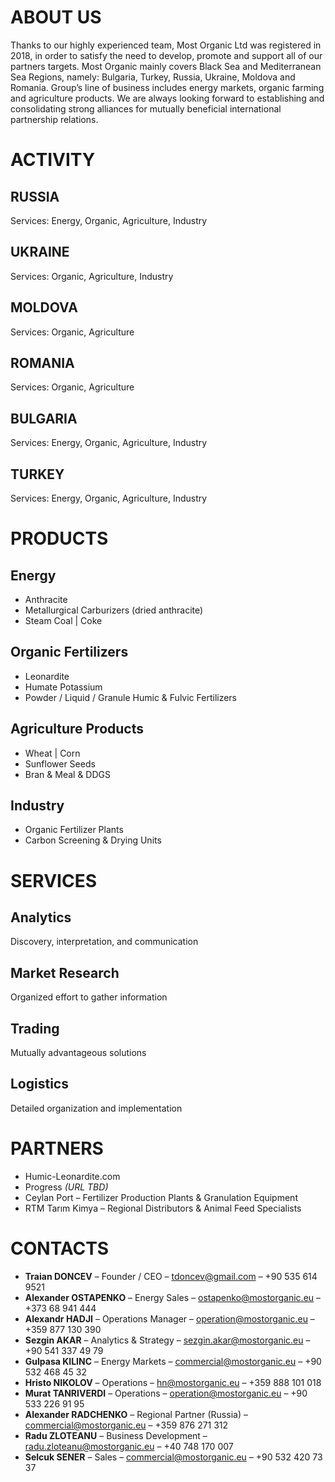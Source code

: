 # ABOUT US
Thanks to our highly experienced team, Most Organic Ltd was registered in 2018, in order to satisfy the need to develop, promote and support all of our partners targets. Most Organic mainly covers Black Sea and Mediterranean Sea Regions, namely: Bulgaria, Turkey, Russia, Ukraine, Moldova and Romania. Group’s line of business includes energy markets, organic farming and agriculture products. We are always looking forward to establishing and consolidating strong alliances for mutually beneficial international partnership relations.

# ACTIVITY
## RUSSIA
Services: Energy, Organic, Agriculture, Industry

## UKRAINE
Services: Organic, Agriculture, Industry

## MOLDOVA
Services: Organic, Agriculture

## ROMANIA
Services: Organic, Agriculture

## BULGARIA
Services: Energy, Organic, Agriculture, Industry

## TURKEY
Services: Energy, Organic, Agriculture, Industry

# PRODUCTS
## Energy
- Anthracite  
- Metallurgical Carburizers (dried anthracite)  
- Steam Coal | Coke  

## Organic Fertilizers
- Leonardite  
- Humate Potassium  
- Powder / Liquid / Granule Humic & Fulvic Fertilizers  

## Agriculture Products
- Wheat | Corn  
- Sunflower Seeds  
- Bran & Meal & DDGS  

## Industry
- Organic Fertilizer Plants  
- Carbon Screening & Drying Units  

# SERVICES
## Analytics
Discovery, interpretation, and communication

## Market Research
Organized effort to gather information

## Trading
Mutually advantageous solutions

## Logistics
Detailed organization and implementation

# PARTNERS
- Humic-Leonardite.com  
- Progress *(URL TBD)*  
- Ceylan Port – Fertilizer Production Plants & Granulation Equipment  
- RTM Tarım Kimya – Regional Distributors & Animal Feed Specialists

# CONTACTS
- **Traian DONCEV** – Founder / CEO – [tdoncev@gmail.com](mailto:tdoncev@gmail.com) – +90 535 614 9521  
- **Alexander OSTAPENKO** – Energy Sales – [ostapenko@mostorganic.eu](mailto:ostapenko@mostorganic.eu) – +373 68 941 444  
- **Alexandr HADJI** – Operations Manager – [operation@mostorganic.eu](mailto:operation@mostorganic.eu) – +359 877 130 390  
- **Sezgin AKAR** – Analytics & Strategy – [sezgin.akar@mostorganic.eu](mailto:sezgin.akar@mostorganic.eu) – +90 541 337 49 79  
- **Gulpasa KILINC** – Energy Markets – [commercial@mostorganic.eu](mailto:commercial@mostorganic.eu) – +90 532 468 45 32  
- **Hristo NIKOLOV** – Operations – [hn@mostorganic.eu](mailto:hn@mostorganic.eu) – +359 888 101 018  
- **Murat TANRIVERDI** – Operations – [operation@mostorganic.eu](mailto:operation@mostorganic.eu) – +90 533 226 91 95  
- **Alexander RADCHENKO** – Regional Partner (Russia) – [commercial@mostorganic.eu](mailto:commercial@mostorganic.eu) – +359 876 271 312  
- **Radu ZLOTEANU** – Business Development – [radu.zloteanu@mostorganic.eu](mailto:radu.zloteanu@mostorganic.eu) – +40 748 170 007  
- **Selcuk SENER** – Sales – [commercial@mostorganic.eu](mailto:commercial@mostorganic.eu) – +90 532 420 73 37